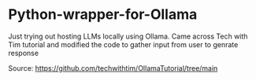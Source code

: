 # Python-wrapper-for-Ollama

Just trying out hosting LLMs locally using Ollama. Came across Tech with Tim tutorial and modified the code to gather input from user to genrate response

Source: https://github.com/techwithtim/OllamaTutorial/tree/main
